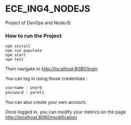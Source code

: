 # ECE_ING4_NODEJS
Project of DevOps and NodeJS



### How to run the Project

```shell
npm install
npm run populate
npm start 
npm test
```



Then navigate to [http://localhost:8080/login]()

You can log in using those credentials :

```javascript
username : User0
password : paroli
```

You can also create your own account.

Once logged in, you can modify your metrics on the page  [http://localhost:8080/modification]()


